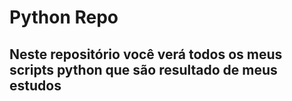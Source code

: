 # Python Repo

## Neste repositório você verá todos os meus scripts python que são resultado de meus estudos 
